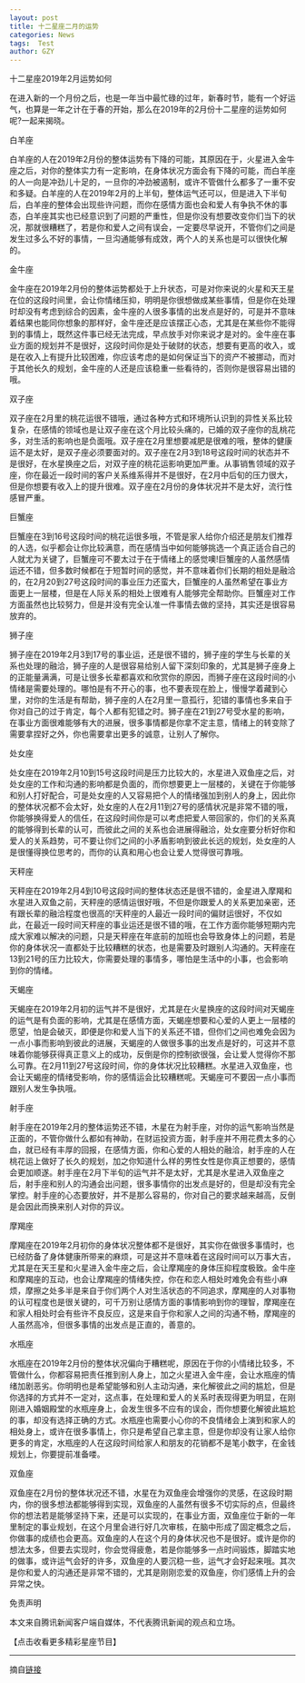 ```yaml
---
layout: post
title: 十二星座二月的运势
categories: News
tags:  Test
author: GZY
---
```


十二星座2019年2月运势如何

在进入新的一个月份之后，也是一年当中最忙碌的过年，新春时节，能有一个好运气，也算是一年之计在于春的开始，那么在2019年的2月份十二星座的运势如何呢?一起来揭晓。

白羊座

白羊座的人在2019年2月份的整体运势有下降的可能，其原因在于，火星进入金牛座之后，对你的整体实力有一定影响，在身体状况方面会有下降的可能，而白羊座的人一向是冲劲儿十足的，一旦你的冲劲被遏制，或许不管做什么都多了一重不安和多疑。白羊座的人在2019年2月的上半旬，整体运气还可以，但是进入下半旬后，白羊座的整体会出现些许问题，而你在感情方面也会和爱人有争执不休的事态，白羊座其实也已经意识到了问题的严重性，但是你没有想要改变你们当下的状况，那就很糟糕了，若是你和爱人之间有误会，一定要尽早说开，不管你们之间是发生过多么不好的事情，一旦沟通能够有成效，两个人的关系也是可以很快化解的。

金牛座

金牛座在2019年2月份的整体运势都处于上升状态，可是对你来说的火星和天王星在位的这段时间里，会让你情绪压抑，明明是你很想做成某些事情，但是你在处理时却没有考虑到综合的因素，金牛座的人很多事情的出发点是好的，可是并不意味着结果也能同你想象的那样好，金牛座还是应该摆正心态，尤其是在某些你不能得到的事情上，既然这件事已经无法完成，早点放手对你来说才是对的。金牛座在事业方面的规划并不是很好，这段时间你是处于破财的状态，想要有更高的收入，或是在收入上有提升比较困难，你应该考虑的是如何保证当下的资产不被挪动，而对于其他长久的规划，金牛座的人还是应该稳重一些看待的，否则你是很容易出错的哦。

双子座

双子座在2月里的桃花运很不错哦，通过各种方式和环境所认识到的异性关系比较复杂，在感情的领域也是让双子座在这个月比较头痛的，已婚的双子座你的乱桃花多，对生活的影响也是负面哦。双子座在2月里想要减肥是很难的哦，整体的健康运不是太好，是双子座必须要面对的。双子座在2月3到18号这段时间的状态并不是很好，在水星换座之后，对双子座的桃花运影响更加严重。从事销售领域的双子座，你在最近一段时间的客户关系维系得并不是很好，在2月中后旬的压力很大，但是你想要有收入上的提升很难。双子座在2月份的身体状况并不是太好，流行性感冒严重。

巨蟹座

巨蟹座在3到16号这段时间的桃花运很多哦，不管是家人给你介绍还是朋友们推荐的人选，似乎都会让你比较满意，而在感情当中如何能够挑选一个真正适合自己的人就尤为关键了，巨蟹座可不要太过于在于情绪上的感觉噢!巨蟹座的人虽然感情运还不错，但多数时候都在于短暂时间的感觉，并不意味着你们长期的相处是融洽的，在2月20到27号这段时间的事业压力还蛮大，巨蟹座的人虽然希望在事业方面更上一层楼，但是在人际关系的相处上很难有人能够完全帮助你。巨蟹座对工作方面虽然也比较努力，但是并没有完全认准一件事情去做的坚持，其实还是很容易放弃的。

狮子座

狮子座在2019年2月3到17号的事业运，还是很不错的，狮子座的学生与长辈的关系也处理的融洽，狮子座的人是很容易给别人留下深刻印象的，尤其是狮子座身上的正能量满满，可是让很多长辈都喜欢和欣赏你的原因，而狮子座在这段时间的小情绪是需要处理的。哪怕是有不开心的事，也不要表现在脸上，慢慢学着藏到心里，对你的生活是有帮助，狮子座的人在2月里一意孤行，犯错的事情也多来自于你对自己的过于肯定，每个人都有犯错之时。狮子座在21到27号受水星的影响，在事业方面很难能够有大的进展，很多事情都是你拿不定主意，情绪上的转变除了需要拿捏好之外，你也需要拿出更多的诚意，让别人了解你。

处女座

处女座在2019年2月10到15号这段时间是压力比较大的，水星进入双鱼座之后，对处女座的工作和沟通的影响都是负面的，而你想要更上一层楼的，关键在于你能够和别人打好配合，可是处女座的人又容易把个人的情绪强加到别人的身上，因此你的整体状况都不会太好，处女座的人在2月11到27号的感情状况是非常不错的哦，你能够换得爱人的信任，在这段时间你是可以考虑把爱人带回家的，你们的关系真的能够得到长辈的认可，而彼此之间的关系也会进展得融洽，处女座要分析好你和爱人的关系趋势，可不要让你们之间的小矛盾影响到彼此长远的规划，处女座的人是很懂得换位思考的，而你的认真和用心也会让爱人觉得很可靠哦。

天秤座

天秤座在2019年2月4到10号这段时间的整体状态还是很不错的，金星进入摩羯和水星进入双鱼之前，天秤座的感情运很好哦，不但是你跟爱人的关系更加亲密，还有跟长辈的融洽程度也很高的!天秤座的人最近一段时间的偏财运很好，不仅如此，在最近一段时间天秤座的事业运还是很不错的哦，在工作方面你能够短期内完成大家难以解决的问题，只是天秤座在年底前的加班也会导致身体上的问题，若是你的身体状况一直都处于比较糟糕的状态，也是需要及时跟别人沟通的。天秤座在13到21号的压力比较大，你需要处理的事情多，哪怕是生活中的小事，也会影响到你的情绪。

天蝎座

天蝎座在2019年2月初的运气并不是很好，尤其是在火星换座的这段时间对天蝎座的运气是有负面的影响，尤其是在感情方面，天蝎座想要和心爱的人更上一层楼的愿望，怕是会破灭，即便是你和爱人当下的关系还不错，但你们之间也难免会因为一点小事而影响到彼此的进展，天蝎座的人做很多事的出发点是好的，可这并不意味着你能够获得真正意义上的成功，反倒是你的控制欲很强，会让爱人觉得你不那么可靠。在2月11到27号这段时间，你的身体状况比较糟糕。水星进入双鱼座，也会让天蝎座的情绪受影响，你的感情运会比较糟糕呢。天蝎座可不要因一点小事而跟别人发生争执哦。

射手座

射手座在2019年2月的整体运势还不错，木星在为射手座，对你的运气影响当然是正面的，不管你做什么都如有神助，在财运投资方面，射手座并不用花费太多的心血，就已经有丰厚的回报，在感情方面，你和心爱的人相处的融洽，射手座的人在桃花运上做好了长久的规划，加之你知道什么样的男性女性是你真正想要的，感情会更加顺遂。射手座在2月下半旬的运气并不是太好，尤其是水星进入双鱼座之后，射手座和别人的沟通会出问题，很多事情你的出发点是好的，但是却没有完全掌控。射手座的心态要放好，并不是那么容易的，你对自己的要求越来越高，反倒是会因此而换来别人对你的异议。

摩羯座

摩羯座在2019年2月初你的身体状况整体都不是很好，其实你在做很多事情时，也已经防备了身体健康所带来的麻烦，可是这并不意味着在这段时间可以万事大吉，尤其是在天王星和火星进入金牛座之后，会让摩羯座的身体压抑程度极致。金牛座和摩羯座的互动，也会让摩羯座的情绪失控，你在和恋人相处时难免会有些小麻烦，摩擦之处多半是来自于你们两个人对生活状态的不同追求，摩羯座的人对事物的认可程度也是很关键的，可千万别让感情方面的事情影响到你的理智，摩羯座在和家人相处时会有些许不良反应，这是来自于你和家人之间的沟通不畅，摩羯座的人虽然高冷，但很多事情的出发点是正直的，善意的。

水瓶座

水瓶座在2019年2月份的整体状况偏向于糟糕呢，原因在于你的小情绪比较多，不管做什么，你都容易把责任推到别人身上，加之火星进入金牛座，会让水瓶座的情绪加剧恶劣。你明明也是希望能够和别人主动沟通，来化解彼此之间的尴尬，但是你选择的方式并不一定对，这点事，在处理和爱人的关系时表现得更为明显，在刚刚进入婚姻殿堂的水瓶座身上，会发生很多不应有的误会，而你想要化解彼此尴尬的事，却没有选择正确的方式。水瓶座也需要小心你的不良情绪会上演到和家人的相处身上，或许在很多事情上，你只是希望自己拿主意，但是你却没有让家人给你更多的肯定，水瓶座的人在这段时间给家人和朋友的花销都不是笔小数字，在金钱规划上，你要提前准备喽。

双鱼座

双鱼座在2月份的整体状况还不错，水星在为双鱼座会增强你的灵感，在这段时期内，你的很多想法都能够得到实现，双鱼座的人虽然有很多不切实际的点，但最终你的想法若是能够坚持下来，还是可以实现的，在事业方面，双鱼座位于新的一年里制定的事业规划，在这个月里会进行好几次审核，在脑中形成了固定概念之后，你做事的成绩也会更高。双鱼座的人在这个月的身体状况也不是很好。或许是你的想法太多，但要去实现时，你会觉得疲惫，若是你能够多一点时间锻炼，脚踏实地的做事，或许运气会好的许多，双鱼座的人要沉稳一些，运气才会好起来哦。其次是你和爱人的沟通还是非常不错的，尤其是刚刚恋爱的双鱼座，你们感情上升的会异常之快。

免责声明

本文来自腾讯新闻客户端自媒体，不代表腾讯新闻的观点和立场。

【点击收看更多精彩星座节目】

*****

摘自[链接](http://astro.fashion.qq.com/a/20190131/001044.htm)